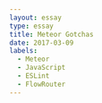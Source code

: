 ```yaml
---
layout: essay
type: essay
title: Meteor Gotchas
date: 2017-03-09
labels:
  - Meteor
  - JavaScript
  - ESLint
  - FlowRouter
---
```


